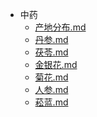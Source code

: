 <!-- docs/_sidebar.md -->

* 中药
  *  [产地分布.md](产地分布.md) 
  *  [丹参.md](丹参.md) 
  *  [茯苓.md](茯苓.md) 
  *  [金银花.md](金银花.md) 
  *  [菊花.md](菊花.md) 
  *  [人参.md](人参.md) 
  *  [菘蓝.md](菘蓝.md) 